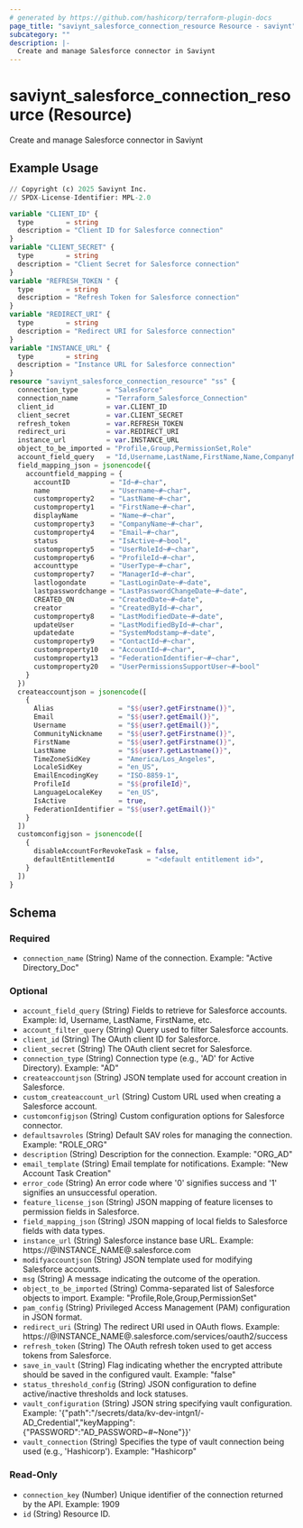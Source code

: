 ```yaml
---
# generated by https://github.com/hashicorp/terraform-plugin-docs
page_title: "saviynt_salesforce_connection_resource Resource - saviynt"
subcategory: ""
description: |-
  Create and manage Salesforce connector in Saviynt
---
```


# saviynt_salesforce_connection_resource (Resource)

Create and manage Salesforce connector in Saviynt

## Example Usage

```terraform
// Copyright (c) 2025 Saviynt Inc.
// SPDX-License-Identifier: MPL-2.0

variable "CLIENT_ID" {
  type        = string
  description = "Client ID for Salesforce connection"
}
variable "CLIENT_SECRET" {
  type        = string
  description = "Client Secret for Salesforce connection"
}
variable "REFRESH_TOKEN " {
  type        = string
  description = "Refresh Token for Salesforce connection"
}
variable "REDIRECT_URI" {
  type        = string
  description = "Redirect URI for Salesforce connection"
}
variable "INSTANCE_URL" {
  type        = string
  description = "Instance URL for Salesforce connection"
}
resource "saviynt_salesforce_connection_resource" "ss" {
  connection_type       = "SalesForce"
  connection_name       = "Terraform_Salesforce_Connection"
  client_id             = var.CLIENT_ID
  client_secret         = var.CLIENT_SECRET
  refresh_token         = var.REFRESH_TOKEN
  redirect_uri          = var.REDIRECT_URI
  instance_url          = var.INSTANCE_URL
  object_to_be_imported = "Profile,Group,PermissionSet,Role"
  account_field_query   = "Id,Username,LastName,FirstName,Name,CompanyName,Email,IsActive,UserRoleId,ProfileId,UserType,ManagerId,LastLoginDate,LastPasswordChangeDate,CreatedDate,CreatedById,LastModifiedDate,LastModifiedById,SystemModstamp,ContactId,AccountId,FederationIdentifier,UserPermissionsSupportUser"
  field_mapping_json = jsonencode({
    accountfield_mapping = {
      accountID          = "Id~#~char",
      name               = "Username~#~char",
      customproperty2    = "LastName~#~char",
      customproperty1    = "FirstName~#~char",
      displayName        = "Name~#~char",
      customproperty3    = "CompanyName~#~char",
      customproperty4    = "Email~#~char",
      status             = "IsActive~#~bool",
      customproperty5    = "UserRoleId~#~char",
      customproperty6    = "ProfileId~#~char",
      accounttype        = "UserType~#~char",
      customproperty7    = "ManagerId~#~char",
      lastlogondate      = "LastLoginDate~#~date",
      lastpasswordchange = "LastPasswordChangeDate~#~date",
      CREATED_ON         = "CreatedDate~#~date",
      creator            = "CreatedById~#~char",
      customproperty8    = "LastModifiedDate~#~date",
      updateUser         = "LastModifiedById~#~char",
      updatedate         = "SystemModstamp~#~date",
      customproperty9    = "ContactId~#~char",
      customproperty10   = "AccountId~#~char",
      customproperty13   = "FederationIdentifier~#~char",
      customproperty20   = "UserPermissionsSupportUser~#~bool"
    }
  })
  createaccountjson = jsonencode([
    {
      Alias                = "$${user?.getFirstname()}",
      Email                = "$${user?.getEmail()}",
      Username             = "$${user?.getEmail()}",
      CommunityNickname    = "$${user?.getFirstname()}",
      FirstName            = "$${user?.getFirstname()}",
      LastName             = "$${user?.getLastname()}",
      TimeZoneSidKey       = "America/Los_Angeles",
      LocaleSidKey         = "en_US",
      EmailEncodingKey     = "ISO-8859-1",
      ProfileId            = "$${profileId}",
      LanguageLocaleKey    = "en_US",
      IsActive             = true,
      FederationIdentifier = "$${user?.getEmail()}"
    }
  ])
  customconfigjson = jsonencode([
    {
      disableAccountForRevokeTask = false,
      defaultEntitlementId        = "<default entitlement id>",
    }
  ])
}
```

<!-- schema generated by tfplugindocs -->
## Schema

### Required

- `connection_name` (String) Name of the connection. Example: "Active Directory_Doc"

### Optional

- `account_field_query` (String) Fields to retrieve for Salesforce accounts. Example: Id, Username, LastName, FirstName, etc.
- `account_filter_query` (String) Query used to filter Salesforce accounts.
- `client_id` (String) The OAuth client ID for Salesforce.
- `client_secret` (String) The OAuth client secret for Salesforce.
- `connection_type` (String) Connection type (e.g., 'AD' for Active Directory). Example: "AD"
- `createaccountjson` (String) JSON template used for account creation in Salesforce.
- `custom_createaccount_url` (String) Custom URL used when creating a Salesforce account.
- `customconfigjson` (String) Custom configuration options for Salesforce connector.
- `defaultsavroles` (String) Default SAV roles for managing the connection. Example: "ROLE_ORG"
- `description` (String) Description for the connection. Example: "ORG_AD"
- `email_template` (String) Email template for notifications. Example: "New Account Task Creation"
- `error_code` (String) An error code where '0' signifies success and '1' signifies an unsuccessful operation.
- `feature_license_json` (String) JSON mapping of feature licenses to permission fields in Salesforce.
- `field_mapping_json` (String) JSON mapping of local fields to Salesforce fields with data types.
- `instance_url` (String) Salesforce instance base URL. Example: https://@INSTANCE_NAME@.salesforce.com
- `modifyaccountjson` (String) JSON template used for modifying Salesforce accounts.
- `msg` (String) A message indicating the outcome of the operation.
- `object_to_be_imported` (String) Comma-separated list of Salesforce objects to import. Example: "Profile,Role,Group,PermissionSet"
- `pam_config` (String) Privileged Access Management (PAM) configuration in JSON format.
- `redirect_uri` (String) The redirect URI used in OAuth flows. Example: https://@INSTANCE_NAME@.salesforce.com/services/oauth2/success
- `refresh_token` (String) The OAuth refresh token used to get access tokens from Salesforce.
- `save_in_vault` (String) Flag indicating whether the encrypted attribute should be saved in the configured vault. Example: "false"
- `status_threshold_config` (String) JSON configuration to define active/inactive thresholds and lock statuses.
- `vault_configuration` (String) JSON string specifying vault configuration. Example: '{"path":"/secrets/data/kv-dev-intgn1/-AD_Credential","keyMapping":{"PASSWORD":"AD_PASSWORD~#~None"}}'
- `vault_connection` (String) Specifies the type of vault connection being used (e.g., 'Hashicorp'). Example: "Hashicorp"

### Read-Only

- `connection_key` (Number) Unique identifier of the connection returned by the API. Example: 1909
- `id` (String) Resource ID.
